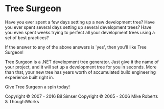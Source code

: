 # Tree Surgeon

Have you ever spent a few days setting up a new development tree? Have you ever spent several days setting up several development trees? Have you even spent weeks trying to perfect all your development trees using a set of best practices?

If the answer to any of the above answers is 'yes', then you'll like Tree Surgeon!

Tree Surgeon is a .NET development tree generator. Just give it the name of your project, and it will set up a development tree for you in seconds. More than that, your new tree has years worth of accumulated build engineering experience built right in.

Give Tree Surgeon a spin today!

Copyright © 2007 - 2016 Bil Simser
Copyright © 2005 - 2006 Mike Roberts & ThoughtWorks
